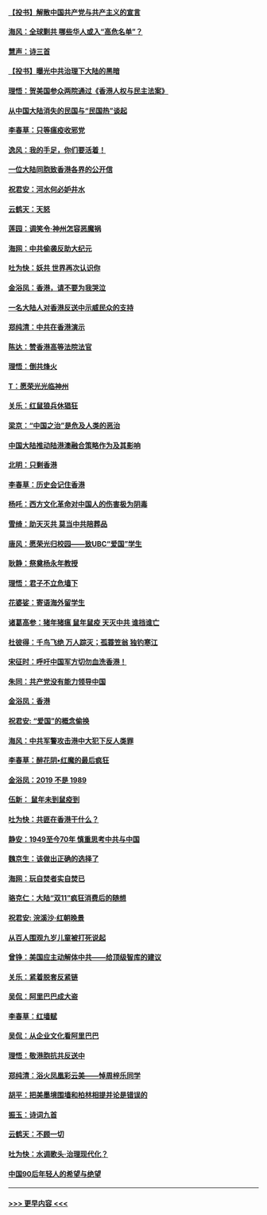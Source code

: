 #### [【投书】解散中国共产党与共产主义的宣言](../pages/nsc993/n11679177.md?t=11252044) 
#### [海风：全球剿共 哪些华人或入“高危名单”？](../pages/nsc993/n11678617.md?t=11252044) 
#### [慧声：诗三首](../pages/nsc993/n11678848.md?t=11252044) 
#### [【投书】曝光中共治理下大陆的黑暗](../pages/nsc993/n11678674.md?t=11252044) 
#### [理悟：贺美国参众两院通过《香港人权与民主法案》](../pages/nsc993/n11678104.md?t=11252044) 
#### [从中国大陆消失的民国与“民国热”谈起](../pages/nsc993/n11678075.md?t=11252044) 
#### [李春草：只等瘟疫收邪党](../pages/nsc993/n11677308.md?t=11252044) 
#### [逸风：我的手足，你们要活着！](../pages/nsc993/n11676352.md?t=11252044) 
#### [一位大陆同胞致香港各界的公开信](../pages/nsc993/n11675761.md?t=11252044) 
#### [祝君安：河水何必妒井水](../pages/nsc993/n11675746.md?t=11252044) 
#### [云鹤天：天怒](../pages/nsc993/n11675718.md?t=11252044) 
#### [莲园：调笑令‧神州怎容恶魔祸](../pages/nsc993/n11675648.md?t=11252044) 
#### [海网：中共偷袭反助大纪元](../pages/nsc993/n11673515.md?t=11252044) 
#### [吐为快：妖共 世界再次认识你](../pages/nsc993/n11673506.md?t=11252044) 
#### [金浴凤：香港，请不要为我哭泣](../pages/nsc993/n11673248.md?t=11252044) 
#### [一名大陆人对香港反送中示威民众的支持](../pages/nsc993/n11672615.md?t=11252044) 
#### [郑纯清：中共在香港演示](../pages/nsc993/n11670539.md?t=11252044) 
#### [陈达：赞香港高等法院法官](../pages/nsc993/n11669542.md?t=11252044) 
#### [理悟：倒共烽火](../pages/nsc993/n11668844.md?t=11252044) 
#### [T：愿荣光光临神州](../pages/nsc993/n11668421.md?t=11252044) 
#### [关乐：红鼠狼兵休猖狂](../pages/nsc993/n11668378.md?t=11252044) 
#### [梁京：“中国之治”是危及人类的恶治](../pages/nsc993/n11668328.md?t=11252044) 
#### [中国大陆推动陆港澳融合策略作为及其影响](../pages/nsc993/n11668157.md?t=11252044) 
#### [北明：只剩香港](../pages/nsc993/n11668002.md?t=11252044) 
#### [李春草：历史会记住香港](../pages/nsc993/n11667927.md?t=11252044) 
#### [杨吒：西方文化革命对中国人的伤害极为阴毒](../pages/nsc993/n11664521.md?t=11252044) 
#### [雪绮：助天灭共 莫当中共陪葬品](../pages/nsc993/n11662650.md?t=11252044) 
#### [唐风：愿荣光归校园——致UBC“爱国”学生](../pages/nsc993/n11662194.md?t=11252044) 
#### [耿静：祭奠杨永年教授](../pages/nsc993/n11662514.md?t=11252044) 
#### [理悟：君子不立危墙下](../pages/nsc993/n11662172.md?t=11252044) 
#### [花婆娑：寄语海外留学生](../pages/nsc993/n11662121.md?t=11252044) 
#### [诸葛高参：猪年猪瘟 鼠年鼠疫 天灭中共 谁挡谁亡](../pages/nsc993/n11661980.md?t=11252044) 
#### [杜彼得：千鸟飞绝 万人踪灭；孤蓑笠翁 独钓寒江](../pages/nsc993/n11661170.md?t=11252044) 
#### [宋征时：呼吁中国军方切勿血洗香港！](../pages/nsc993/n11415318.md?t=11252044) 
#### [朱同：共产党没有能力领导中国](../pages/nsc993/n11660421.md?t=11252044) 
#### [金浴凤：香港](../pages/nsc993/n11660419.md?t=11252044) 
#### [祝君安: “爱国”的概念偷换](../pages/nsc993/n11659706.md?t=11252044) 
#### [海风：中共军警攻击港中大犯下反人类罪](../pages/nsc993/n11659632.md?t=11252044) 
#### [李春草：醉花阴•红魔的最后疯狂](../pages/nsc993/n11659287.md?t=11252044) 
#### [金浴凤：2019 不是 1989](../pages/nsc993/n11657663.md?t=11252044) 
#### [伍新： 鼠年未到鼠疫到](../pages/nsc993/n11655098.md?t=11252044) 
#### [吐为快：共匪在香港干什么？](../pages/nsc993/n11654891.md?t=11252044) 
#### [静安：1949至今70年 慎重思考中共与中国](../pages/nsc993/n11651244.md?t=11252044) 
#### [魏京生：该做出正确的选择了](../pages/nsc993/n11653084.md?t=11252044) 
#### [海网：玩自焚者实自焚已](../pages/nsc993/n11652423.md?t=11252044) 
#### [骆克仁：大陆“双11”疯狂消费后的随想](../pages/nsc993/n11652305.md?t=11252044) 
#### [祝君安: 浣溪沙·红朝晚景](../pages/nsc993/n11652258.md?t=11252044) 
#### [从百人围观九岁儿童被打死说起](../pages/nsc993/n11651030.md?t=11252044) 
#### [曾铮：美国应主动解体中共——给顶级智库的建议](../pages/nsc993/n11649888.md?t=11252044) 
#### [关乐：紧着脱套反紧链](../pages/nsc993/n11649069.md?t=11252044) 
#### [吴侃：阿里巴巴成大盗](../pages/nsc993/n11645523.md?t=11252044) 
#### [李春草：红墙赋](../pages/nsc993/n11646389.md?t=11252044) 
#### [吴侃：从企业文化看阿里巴巴](../pages/nsc993/n11645476.md?t=11252044) 
#### [理悟：敬港胞抗共反送中](../pages/nsc993/n11645466.md?t=11252044) 
#### [郑纯清：浴火凤凰彩云美——悼周梓乐同学](../pages/nsc993/n11645155.md?t=11252044) 
#### [胡平：把美墨境围墙和柏林相提并论是错误的](../pages/nsc993/n11645134.md?t=11252044) 
#### [振玉：诗词九首](../pages/nsc993/n11644081.md?t=11252044) 
#### [云鹤天：不顾一切](../pages/nsc993/n11643508.md?t=11252044) 
#### [吐为快：水调歌头·治理现代化？](../pages/nsc993/n11643485.md?t=11252044) 
#### [中国90后年轻人的希望与绝望](../pages/nsc993/n11642317.md?t=11252044) 

----
#### [ >>> 更早内容 <<< ](../indexes/nsc993-earlier.md)
